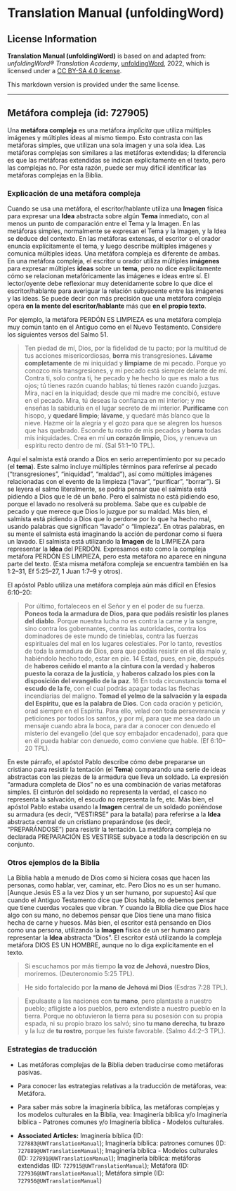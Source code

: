 # Translation Manual (unfoldingWord)

## License Information

**Translation Manual (unfoldingWord)** is based on and adapted from: _unfoldingWord® Translation Academy_, [unfoldingWord](https://unfoldingword.org/utw), 2022, which is licensed under a [CC BY-SA 4.0 license](https://creativecommons.org/licenses/by-sa/4.0/legalcode.en).

This markdown version is provided under the same license.



--------------------------------

## Metáfora compleja (id: 727905)

Una **metáfora compleja** es una metáfora *implícita* que utiliza múltiples imágenes y múltiples ideas al mismo tiempo. Esto contrasta con las metáforas simples, que utilizan una sola imagen y una sola idea. Las metáforas complejas son similares a las metáforas extendidas; la diferencia es que las metáforas extendidas se indican explícitamente en el texto, pero las complejas no. Por esta razón, puede ser muy difícil identificar las metáforas complejas en la Biblia.

### Explicación de una metáfora compleja

Cuando se usa una metáfora, el escritor/hablante utiliza una **Imagen** física para expresar una **Idea** abstracta sobre algún **Tema** inmediato, con al menos un punto de comparación entre el Tema y la Imagen. En las metáforas simples, normalmente se expresan el Tema y la Imagen, y la Idea se deduce del contexto. En las metáforas extensas, el escritor o el orador enuncia explícitamente el tema, y luego describe múltiples imágenes y comunica múltiples ideas. Una metáfora compleja es diferente de ambas. En una metáfora compleja, el escritor u orador utiliza múltiples **imágenes** para expresar múltiples **ideas** sobre un **tema**, pero no dice explícitamente cómo se relacionan metafóricamente las imágenes e ideas entre sí. El lector/oyente debe reflexionar muy detenidamente sobre lo que dice el escritor/hablante para averiguar la relación subyacente entre las imágenes y las ideas. Se puede decir con más precisión que una metáfora compleja opera **en la mente del escritor/hablante** más que **en el propio texto**.

Por ejemplo, la metáfora PERDÓN ES LIMPIEZA es una metáfora compleja muy común tanto en el Antiguo como en el Nuevo Testamento. Considere los siguientes versos del Salmo 51\.

> Ten piedad de mí, Dios, por la fidelidad de tu pacto; por la multitud de tus acciones misericordiosas, **borra** mis transgresiones. **Lávame completamente** de mi iniquidad y **límpiame** de mi pecado. Porque yo conozco mis transgresiones, y mi pecado está siempre delante de mí. Contra ti, solo contra ti, he pecado y he hecho lo que es malo a tus ojos; tú tienes razón cuando hablas; tú tienes razón cuando juzgas. Mira, nací en la iniquidad; desde que mi madre me concibió, estuve en el pecado. Mira, tú deseas la confianza en mi interior; y me enseñas la sabiduría en el lugar secreto de mi interior. **Purifícame** con hisopo, y **quedaré limpio**; **lávame**, y quedaré más blanco que la nieve. Hazme oír la alegría y el gozo para que se alegren los huesos que has quebrado. Esconde tu rostro de mis pecados y **borra** todas mis iniquidades. Crea en mí **un corazón limpio**, Dios, y renueva un espíritu recto dentro de mí. (Sal 51:1–10 TPL).

Aquí el salmista está orando a Dios en serio arrepentimiento por su pecado (el **tema**). Este salmo incluye múltiples términos para referirse al pecado (“transgresiones”, “iniquidad”, “maldad”), así como múltiples imágenes relacionadas con el evento de la limpieza (“lavar”, “purificar”, “borrar”). Si se leyera el salmo literalmente, se podría pensar que el salmista está pidiendo a Dios que le dé un baño. Pero el salmista no está pidiendo eso, porque el lavado no resolverá su problema. Sabe que es culpable de pecado y que merece que Dios lo juzgue por su maldad. Más bien, el salmista está pidiendo a Dios que lo perdone por lo que ha hecho mal, usando palabras que significan “lavado” o “limpieza”. En otras palabras, en su mente el salmista está imaginando la acción de perdonar como si fuera un lavado. El salmista está utilizando la **Imagen** de la LIMPIEZA para representar la **Idea** del PERDÓN. Expresamos esto como la compleja metáfora PERDÓN ES LIMPIEZA, pero esta metáfora no aparece en ninguna parte del texto. (Esta misma metáfora compleja se encuentra también en Isa 1:2–31, Ef 5:25–27, 1 Juan 1:7–9 y otros).

El apóstol Pablo utiliza una metáfora compleja aún más difícil en Efesios 6:10–20:

> Por último, fortaleceos en el Señor y en el poder de su fuerza. **Poneos toda la armadura de Dios, para que podáis resistir los planes del diablo**. Porque nuestra lucha no es contra la carne y la sangre, sino contra los gobernantes, contra las autoridades, contra los dominadores de este mundo de tinieblas, contra las fuerzas espirituales del mal en los lugares celestiales. Por lo tanto, revestíos de toda la armadura de Dios, para que podáis resistir en el día malo y, habiéndolo hecho todo, estar en pie. 14 Estad, pues, en pie, después de **haberos ceñido el manto a la cintura con la verdad** y **haberos puesto la coraza de la justicia**, y **haberos calzado los pies con la disposición del evangelio de la paz**. 16 En toda circunstancia **toma el escudo de la fe**, con el cual podrás apagar todas las flechas incendiarias del maligno. **Tomad el yelmo de la salvación y la espada del Espíritu, que es la palabra de Dios**. Con cada oración y petición, orad siempre en el Espíritu. Para ello, velad con toda perseverancia y peticiones por todos los santos, y por mí, para que me sea dado un mensaje cuando abra la boca, para dar a conocer con denuedo el misterio del evangelio (del que soy embajador encadenado), para que en él pueda hablar con denuedo, como conviene que hable. (Ef 6:10–20 TPL).

En este párrafo, el apóstol Pablo describe cómo debe prepararse un cristiano para resistir la tentación (el **Tema**) comparando una serie de ideas abstractas con las piezas de la armadura que lleva un soldado. La expresión “armadura completa de Dios” no es una combinación de varias metáforas simples. El cinturón del soldado no representa la verdad, el casco no representa la salvación, el escudo no representa la fe, etc. Más bien, el apóstol Pablo estaba usando la **Imagen** central de un soldado poniéndose su armadura (es decir, “VESTIRSE” para la batalla) para referirse a la **Idea** abstracta central de un cristiano preparándose (es decir, “PREPARÁNDOSE”) para resistir la tentación. La metáfora compleja no declarada PREPARACIÓN ES VESTIRSE subyace a toda la descripción en su conjunto.

### Otros ejemplos de la Biblia

La Biblia habla a menudo de Dios como si hiciera cosas que hacen las personas, como hablar, ver, caminar, etc. Pero Dios no es un ser humano. \[Aunque Jesús ES a la vez Dios y un ser humano, por supuesto] Así que cuando el Antiguo Testamento dice que Dios habla, no debemos pensar que tiene cuerdas vocales que vibran. Y cuando la Biblia dice que Dios hace algo con su mano, no debemos pensar que Dios tiene una mano física hecha de carne y huesos. Más bien, el escritor está pensando en Dios como una persona, utilizando la **Imagen** física de un ser humano para representar la **Idea** abstracta “Dios”. El escritor está utilizando la compleja metáfora DIOS ES UN HOMBRE, aunque no lo diga explícitamente en el texto.

> Si escuchamos por más tiempo **la voz de Jehová, nuestro Dios**, moriremos. (Deuteronomio 5:25 TPL).

> He sido fortalecido por **la mano de Jehová mi Dios** (Esdras 7:28 TPL).

> Expulsaste a las naciones con **tu mano**, pero plantaste a nuestro pueblo; afligiste a los pueblos, pero extendiste a nuestro pueblo en la tierra. Porque no obtuvieron la tierra para su posesión con su propia espada, ni su propio brazo los salvó; sino **tu mano derecha**, **tu brazo** y la luz de **tu rostro**, porque les fuiste favorable. (Salmo 44:2–3 TPL).

### Estrategias de traducción

* Las metáforas complejas de la Biblia deben traducirse como metáforas pasivas.
* Para conocer las estrategias relativas a la traducción de metáforas, vea: Metáfora.
* Para saber más sobre la imaginería bíblica, las metáforas complejas y los modelos culturales en la Biblia, vea: Imaginería bíblica y/o Imaginería bíblica \- Patrones comunes y/o Imaginería bíblica \- Modelos culturales.

* **Associated Articles:** Imaginería bíblica (ID: `727883@UWTranslationManual`); Imaginería bíblica: patrones comunes (ID: `727889@UWTranslationManual`); Imaginería bíblica - Modelos culturales (ID: `727891@UWTranslationManual`); Imaginería bíblica: metáforas extendidas (ID: `727915@UWTranslationManual`); Metáfora (ID: `727936@UWTranslationManual`); Metáfora simple (ID: `727956@UWTranslationManual`)

